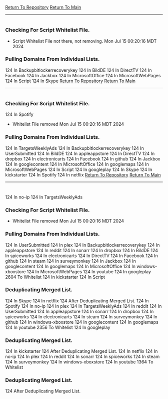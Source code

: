 [Return To Repository](https://github.com/DigitalWarrior/piholeparser/)
[Return To Main](https://github.com/DigitalWarrior/piholeparser/blob/master/RecentRunLogs/Mainlog.md)
____________________________________
# 
### Checking For Script Whitelist File.
* Script Whitelist File not there, not removing. Mon Jul 15 00:20:16 MDT 2024
### Pulling Domains From Individual Lists.
124 In Backupbitlockerrecoverykey
124 In BildDE
124 In DirectTV
124 In Facebook
124 In Jackbox
124 In MicrosoftOffice
124 In MicrosoftWebPages
124 In Script
124 In Skype
[Return To Repository](https://github.com/DigitalWarrior/piholeparser/)
[Return To Main](https://github.com/DigitalWarrior/piholeparser/blob/master/RecentRunLogs/Mainlog.md)
____________________________________
# 
### Checking For Script Whitelist File.
124 In Spotify
* Whitelist File removed Mon Jul 15 00:20:16 MDT 2024
### Pulling Domains From Individual Lists.
124 In TargetsWeeklyAds
124 In Backupbitlockerrecoverykey
124 In UserSubmitted
124 In BildDE
124 In appleappstore
124 In DirectTV
124 In dropbox
124 In electronicarts
124 In Facebook
124 In github
124 In Jackbox
124 In googlecontent
124 In MicrosoftOffice
124 In googlemaps
124 In MicrosoftWebPages
124 In Script
124 In googleplay
124 In Skype
124 In kickstarter
124 In Spotify
124 In netflix
[Return To Repository](https://github.com/DigitalWarrior/piholeparser/)
[Return To Main](https://github.com/DigitalWarrior/piholeparser/blob/master/RecentRunLogs/Mainlog.md)
____________________________________
# 
124 In no-ip
124 In TargetsWeeklyAds
### Checking For Script Whitelist File.
* Whitelist File removed Mon Jul 15 00:20:16 MDT 2024
### Pulling Domains From Individual Lists.
124 In UserSubmitted
124 In plex
124 In Backupbitlockerrecoverykey
124 In appleappstore
124 In reddit
124 In sonarr
124 In dropbox
124 In BildDE
124 In spiceworks
124 In electronicarts
124 In DirectTV
124 In Facebook
124 In github
124 In steam
124 In surveymonkey
124 In Jackbox
124 In googlecontent
124 In googlemaps
124 In MicrosoftOffice
124 In windows-xboxstore
124 In MicrosoftWebPages
124 In youtube
124 In googleplay
2604 To Whitelist
124 In kickstarter
124 In Script
### Deduplicating Merged List.
124 In Skype
124 In netflix
124 After Deduplicating Merged List.
124 In Spotify
124 In no-ip
124 In plex
124 In TargetsWeeklyAds
124 In reddit
124 In UserSubmitted
124 In appleappstore
124 In sonarr
124 In dropbox
124 In spiceworks
124 In electronicarts
124 In steam
124 In surveymonkey
124 In github
124 In windows-xboxstore
124 In googlecontent
124 In googlemaps
124 In youtube
2356 To Whitelist
124 In googleplay
### Deduplicating Merged List.
124 In kickstarter
124 After Deduplicating Merged List.
124 In netflix
124 In no-ip
124 In plex
124 In reddit
124 In sonarr
124 In spiceworks
124 In steam
124 In surveymonkey
124 In windows-xboxstore
124 In youtube
1364 To Whitelist
### Deduplicating Merged List.
124 After Deduplicating Merged List.
